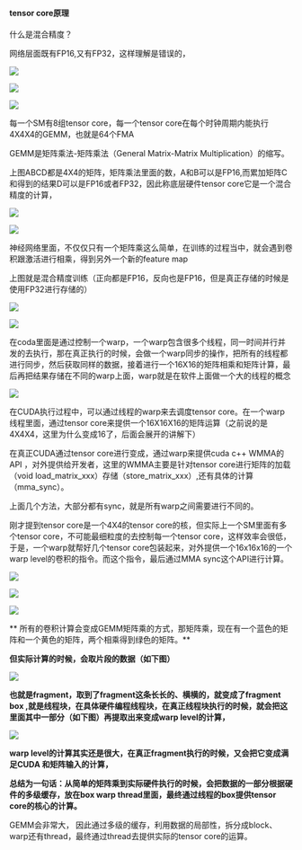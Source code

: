 #### tensor core原理

什么是混合精度？

网络层面既有FP16,又有FP32，这样理解是错误的，

![](https://gitee.com/hxc8/images0/raw/master/img/202407172105231.jpg)

![](https://gitee.com/hxc8/images0/raw/master/img/202407172105450.jpg)

![](https://gitee.com/hxc8/images0/raw/master/img/202407172106755.jpg)

每一个SM有8组tensor core，每一个tensor core在每个时钟周期内能执行4X4X4的GEMM，也就是64个FMA

GEMM是矩阵乘法-矩阵乘法（General Matrix-Matrix Multiplication）的缩写。

上图ABCD都是4X4的矩阵，矩阵乘法里面的数，A和B可以是FP16,而累加矩阵C和得到的结果D可以是FP16或者FP32，因此称底层硬件tensor core它是一个混合精度的计算，

![](https://gitee.com/hxc8/images0/raw/master/img/202407172106060.jpg)

 

![](https://gitee.com/hxc8/images0/raw/master/img/202407172106445.jpg)

神经网络里面，不仅仅只有一个矩阵乘这么简单，在训练的过程当中，就会遇到卷积跟激活进行相乘，得到另外一个新的feature map

上图就是混合精度训练（正向都是FP16，反向也是FP16，但是真正存储的时候是使用FP32进行存储的）

![](https://gitee.com/hxc8/images0/raw/master/img/202407172106947.jpg)

![](https://gitee.com/hxc8/images0/raw/master/img/202407172106198.jpg)

在coda里面是通过控制一个warp，一个warp包含很多个线程，同一时间并行并发的去执行，那在真正执行的时候，会做一个warp同步的操作，把所有的线程都进行同步，然后获取同样的数据，接着进行一个16X16的矩阵相乘和矩阵计算，最后再把结果存储在不同的warp上面，warp就是在软件上面做一个大的线程的概念

![](https://gitee.com/hxc8/images0/raw/master/img/202407172106585.jpg)

在CUDA执行过程中，可以通过线程的warp来去调度tensor core。在一个warp线程里面，通过tensor core来提供一个16X16X16的矩阵运算（之前说的是4X4X4，这里为什么变成16了，后面会展开的讲解下）

在真正CUDA通过tensor core进行变成，通过warp来提供cuda c++ WMMA的API ，对外提供给开发者，这里的WMMA主要是针对tensor core进行矩阵的加载（void load_matrix_xxx）存储（store_matrix_xxx）,还有具体的计算（mma_sync）。

上面几个方法，大部分都有sync，就是所有warp之间需要进行不同的。

刚才提到tensor core是一个4X4的tensor core的核，但实际上一个SM里面有多个tensor core，不可能最细粒度的去控制每一个tensor core，这样效率会很低，于是，一个warp就帮好几个tensor core包装起来，对外提供一个16x16x16的一个warp level的卷积的指令。而这个指令，最后通过MMA sync这个API进行计算。

![](https://gitee.com/hxc8/images0/raw/master/img/202407172106907.jpg)

![](https://gitee.com/hxc8/images0/raw/master/img/202407172106268.jpg)

![](https://gitee.com/hxc8/images0/raw/master/img/202407172106185.jpg)

** 所有的卷积计算会变成GEMM矩阵乘的方式，那矩阵乘，现在有一个蓝色的矩阵和一个黄色的矩阵，两个相乘得到绿色的矩阵。**

**但实际计算的时候，会取片段的数据（如下图）**

![](https://gitee.com/hxc8/images0/raw/master/img/202407172106365.jpg)

**也就是fragment，取到了fragment这条长长的、横横的，就变成了fragment box ,就是线程块，在具体硬件编程线程块，在真正线程块执行的时候，就会把这里面其中一部分（如下图）再提取出来变成warp level的计算，**

![](https://gitee.com/hxc8/images0/raw/master/img/202407172106114.jpg)

**warp level的计算其实还是很大，在真正fragment执行的时候，又会把它变成满足CUDA 和矩阵输入的计算，**

**总结为一句话：从简单的矩阵乘到实际硬件执行的时候，会把数据的一部分根据硬件的多级缓存，放在box warp thread里面，最终通过线程的box提供tensor core的核心的计算。**

GEMM会非常大， 因此通过多级的缓存，利用数据的局部性，拆分成block、warp还有thread，最终通过thread去提供实际的tensor core的运算。